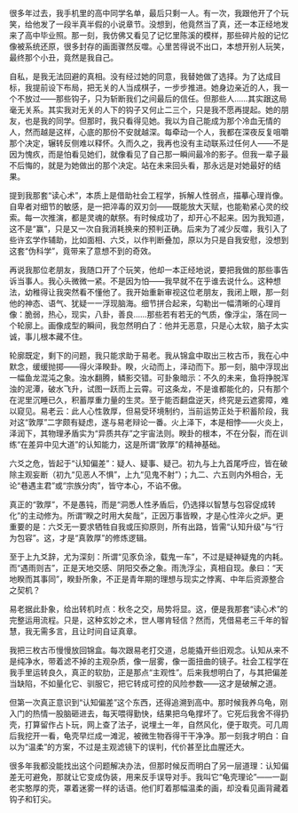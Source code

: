 很多年过去，我手机里的高中同学名单，最后只剩一人。有一次，我跟他开了个玩笑，给他发了一段半真半假的小说章节。没想到，他竟然当了真，还一本正经地发来了高中毕业照。那一刻，我仿佛又看见了记忆里陈溪的模样，那些碎片般的记忆像被系统还原，很多封存的画面骤然反噬。心里苦得说不出口，本想开别人玩笑，最终那个小丑，竟然是我自己。

自私，是我无法回避的真相。没有经过她的同意，我替她做了选择。为了达成目标，我提前设下布局，把无关的人当成棋子，一步步推进。她身边亲近的人，我一个不放过——那些钩子，只为斩断我们之间最后的信任。但那些人……其实跟这局毫无关系。其实我对无关的人下的钩子又何止二三个，只是我不愿再提起。她的朋友，也是我的同学。但那时，我只看得见她。我以为自己能成为那个冷血无情的人，然而越是这样，心底的那份不安就越深。每牵动一个人，我都在深夜反复咀嚼那个决定，辗转反侧难以释怀。久而久之，我再也没有主动联系过任何人——不是因为愧疚，而是怕看见她们，就像看见了自己那一瞬间最冷的影子。但我一辈子最不后悔的，就是为她做出的那个决定。站在未来回头看，那永远是对她最好的结果。

提到我那套“读心术”，本质上是借助社会工程学，拆解人性弱点，描摹心理肖像。自卑者对细节的敏感，是一把淬毒的双刃剑——既能放大天赋，也能勒紧心灵的绞索。每一次推演，都是灵魂的献祭。有时候成功了，却开心不起来。因为我知道，这不是“赢”，只是又一次自我消耗换来的预判正确。后来为了减少反噬，我引入了些许玄学作辅助，比如面相、六爻，以作判断叠加，原以为只是自我安慰，没想到这套“伪科学”，竟带来了意想不到的奇效。

再说我那位老朋友，我随口开了个玩笑，他却一本正经地说，要把我做的那些事告诉当事人。我心头微微一紧。不是因为怕——我早就不在乎谁去说什么。这种想法，幼稚得让我突然看不懂他了。我开始重新审视这位老朋友，我闭上眼，那一刻他的神态、语气、犹疑一一浮现脑海。细节拼合起来，勾勒出一幅清晰的心理肖像：脆弱，热心，现实，八卦，善良……那些若有若无的气质，像浮尘，落在同一个轮廓上。画像成型的瞬间，我忽然明白了：他并无恶意，只是心太软，脑子太实诚，事儿根本藏不住。

轮廓既定，剩下的问题，我只能求助于易老。我从锦盒中取出三枚古币，我在心中默念，缓缓抛掷——得火泽睽卦。睽，火动而上，泽动而下。那一刻，脑中浮现出一幅鱼龙混沌之象。浊水翻腾，鳞影交错。可卦象暗示：不久的未来，鱼将挣脱浑浊的泥潭，破水飞升，试图一跃而上云霄。可这条龙，不是谁都能化的，只有那个在泥里沉睡已久，积蓄厚重力量的生灵。至于能否翻盘逆天，终究是云遮雾障，难以窥见。易老云：此人心性敦厚，但易受环境制约，当前运势正处于积蓄阶段，我对这“敦厚”二字颇有疑虑，遂与易老辩论一番。火上泽下，本是相悖——火炎上，泽润下，其物理矛盾实为“异质共存”之宇宙法则。睽卦的根本，不在分裂，而在训练“在差异中见大道”的认知能力，这是所谓“敦厚”的精神基础。

六爻之危，皆起于“认知偏差”：疑人、疑事、疑己。初九与上九首尾呼应，皆在破除主观妄断（初九“见恶人不惧”，上九“见鬼不射”）；九二、六五则内外相合，无论“巷遇主君”或“宗族分肉”，皆守本心，不谄不傲。

真正的“敦厚”，不是愚钝，而是“洞悉人性矛盾后，仍选择以智慧与包容促成转化”的主动修为。所谓“睽之时用大矣哉”，正因万事皆睽，才是心性淬火之炉。更重要的是：六爻无一要求牺牲自我或压抑原则，所有出路，皆需“认知升级”与“行为包容”。这，才是“真敦厚”的修炼逻辑。

至于上九爻辞，尤为深刻：所谓“见豕负涂，载鬼一车”，不过是疑神疑鬼的内耗。而“遇雨则吉”，正是天地交感、阴阳交泰之象。雨洗浮尘，真相自现。彖曰：“天地睽而其事同”，睽卦所象，不正是青年期的理想与现实之悖离、中年后资源整合之契机？

易老据此卦象，给出转机时点：秋冬之交，局势将显。这，便是我那套“读心术”的完整运用流程。只是，这种玄妙之术，世人哪肯轻信？然而，凭借易老三千年的智慧，我无需多言，且让时间自证真章。

我把三枚古币慢慢放回锦盒。每次跟易老打交道，总能撬开些旧观念。认知从来不是纯净水，带着滤不掉的主观杂质，像一层雾，像一面扭曲的镜子。社会工程学在我手里运转良久，真正的软肋，正是那点“主观性”。后来我想明白了，与其把偏差当缺陷，不如量化它、驯服它，把它转成可控的风险参数——这才是破解之道。

但第一次真正意识到“认知偏差”这个东西，还得追溯到高中。那时候我养乌龟，刚入门的热情一股脑砸进去，每天喂得勤快，结果把乌龟撑坏了。它死后我舍不得扔壳，打算留作占卜玩，网上查了法子，说埋土一年，自然风化，便于取壳。可几周后我挖开一看，龟壳早烂成一滩泥，被微生物吞得干干净净。那一刻我才明白：自以为“温柔”的方案，不过是主观滤镜下的误判，代价甚至比血腥还大。

很多年我都没能找出这个问题解决办法，但那时候反而明白了另一层道理：认知偏差无可避免，那就让它变成伪装，用来反手误导对手。我叫它“龟壳理论”——一副老实憨厚的壳，罩着迷雾一样的话语。他们盯着那幅温柔的画，却没看见画背藏着钩子和钉尖。